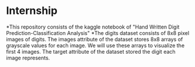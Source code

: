 # Internship
*This repository consists of the kaggle notebook of "Hand Written Digit Prediction-Classification Analysis"
*The digits dataset consists of 8x8 pixel images of digits. 
The images attribute of the dataset stores 8x8 arrays of grayscale values for each image. 
We will use these arrays to visualize the first 4 images.
The target attribute of the dataset stored the digit each image represents.
